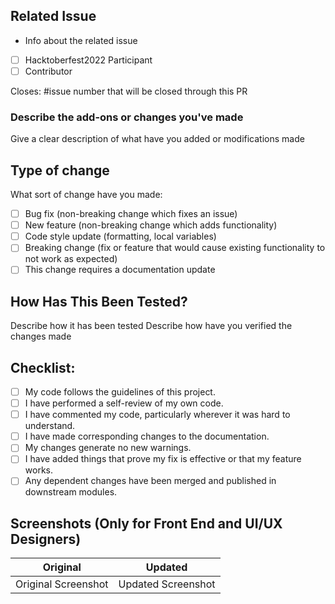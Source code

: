 ## Related Issue 

- Info about the related issue 

- [ ] Hacktoberfest2022 Participant 
- [ ] Contributor

Closes: #issue number that will be closed through this PR

### Describe the add-ons or changes you've made

Give a clear description of what have you added or modifications made

## Type of change

What sort of change have you made:
<!--
Example how to mark a checkbox:-
- [x] My code follows the code style of this project.
-->
- [ ] Bug fix (non-breaking change which fixes an issue)
- [ ] New feature (non-breaking change which adds functionality)
- [ ] Code style update (formatting, local variables)
- [ ] Breaking change (fix or feature that would cause existing functionality to not work as expected)
- [ ] This change requires a documentation update

## How Has This Been Tested?

Describe how it has been tested
Describe how have you verified the changes made

## Checklist:
<!--
Example how to mark a checkbox:-
- [x] My code follows the code style of this project.
-->
- [ ] My code follows the guidelines of this project.
- [ ] I have performed a self-review of my own code.
- [ ] I have commented my code, particularly wherever it was hard to understand.
- [ ] I have made corresponding changes to the documentation.
- [ ] My changes generate no new warnings.
- [ ] I have added things that prove my fix is effective or that my feature works.
- [ ] Any dependent changes have been merged and published in downstream modules.

## Screenshots (Only for Front End and UI/UX Designers)

 Original           | Updated
 :--------------------: |:--------------------:
 Original Screenshot | Updated Screenshot |
 
